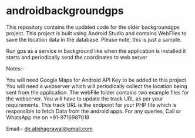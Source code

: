 # androidbackgroundgps
This repository contains the updated code for the older backgroundgps project. This project is built using Android Studio and contains WebFiles to save the location data in the database. Please note, this is just a sample.


Run gps as a service in background like when the application is installed it starts and periodically send the coordinates to web server

Notes:-

You will need Google Maps for Android API Key to be added to this project
You will need a webserver which will periodically collect the location being sent from the application.
The webFile folder contains two example files for the webserver.
You will have to update the track URL as per your requirements. This track URL is the endpoint for your PHP file which is responsible to fetch Data from the android apps.
For any queries, Call or WhatsApp me on +91-9716987018

Email:- dir.atishagrawal@gmail.com